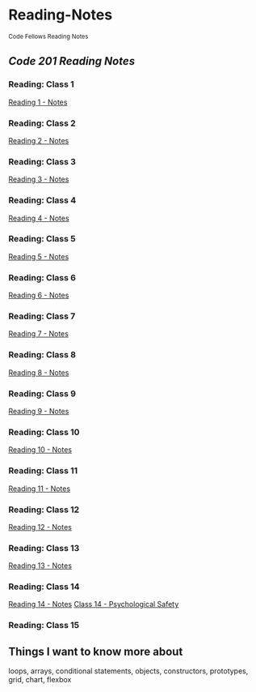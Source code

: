 # Reading-Notes
<sub>Code Fellows Reading Notes</sub>
## *Code 201 Reading Notes*
### Reading: Class 1
[Reading 1 - Notes](./class-01.md)
### Reading: Class 2  
[Reading 2 - Notes](./class-02.md)
### Reading: Class 3
[Reading 3 - Notes](./class-03.md)
### Reading: Class 4
[Reading 4 - Notes](./class-04.md)
### Reading: Class 5
[Reading 5 - Notes](./class-05.md)
### Reading: Class 6
[Reading 6 - Notes](./class-06.md)
### Reading: Class 7
[Reading 7 - Notes](./class-07.md)
### Reading: Class 8
[Reading 8 - Notes](./class-08.md)
### Reading: Class 9
[Reading 9 - Notes](./class-09.md)
### Reading: Class 10
[Reading 10 - Notes](./class-10.md)
### Reading: Class 11
[Reading 11 - Notes](./class-11.md)
### Reading: Class 12
[Reading 12 - Notes](./class-12.md)
### Reading: Class 13
[Reading 13 - Notes](./class-13.md)
### Reading: Class 14
[Reading 14 - Notes](./class-14.md)
[Class 14 - Psychological Safety](./psych-safety.md)
### Reading: Class 15

## Things I want to know more about
loops, arrays, conditional statements, objects, constructors, prototypes, grid, chart, flexbox